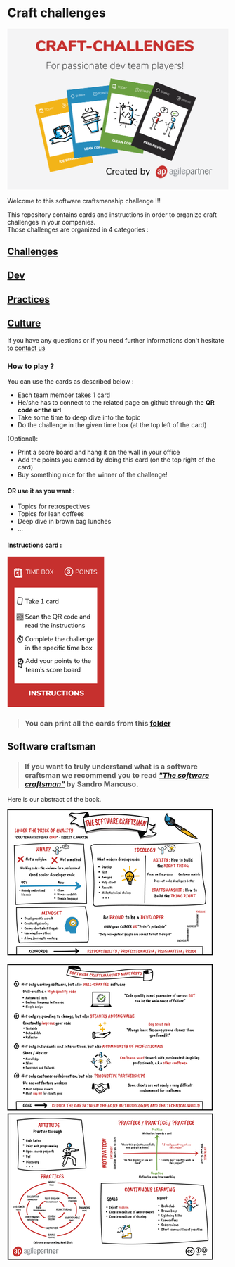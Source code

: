 # Craft challenges

![craft challenges](images/crafts-poster.png)

Welcome to this software craftsmanship challenge !!!

This repository contains cards and instructions in order to organize craft challenges in your companies.  
Those challenges are organized in 4 categories :

## [Challenges](challenges/Readme.md)
## [Dev](dev/Readme.md)  
## [Practices](practices/Readme.md)
## [Culture](culture/Readme.md)  

If you have any questions or if you need further informations don't hesitate to <a href="mailto:ythirion@agilepartner.net?Subject=Craft%20challenges">contact us</a>

### How to play ?
You can use the cards as described below :  
* Each team member takes 1 card
* He/she has to connect to the related page on github through the **QR code or the url**
* Take some time to deep dive into the topic
* Do the challenge in the given time box (at the top left of the card)

(Optional):
* Print a score board and hang it on the wall in your office
* Add the points you earned by doing this card (on the top right of the card)
* Buy something nice for the winner of the challenge! 

#### OR use it as you want :
* Topics for retrospectives
* Topics for lean coffees
* Deep dive in brown bag lunches
* ...

#### Instructions card :
![Instructions recto](images/instruction-recto.png)

> ### You can print all the cards from this [folder](/cards)

## Software craftsman
> ### If you want to truly understand what is a **software craftsman** we recommend you to read *["The software craftsman"](https://www.amazon.com/Software-Craftsman-Professionalism-Pragmatism-Robert/dp/0134052501)* by Sandro Mancuso.

Here is our abstract of the book.

![The software craftsman](images/the-software-craftsman.png)

